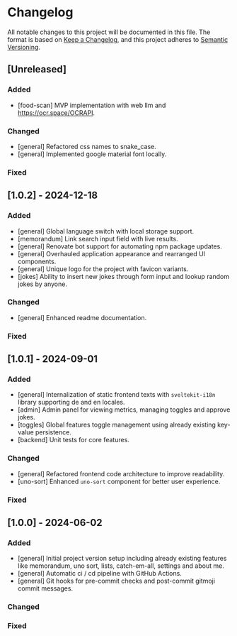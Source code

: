 # Changelog

All notable changes to this project will be documented in this file.
The format is based on [Keep a Changelog](https://keepachangelog.com/en/1.0.0/),
and this project adheres to [Semantic Versioning](https://semver.org/spec/v2.0.0.html).

## [Unreleased]

### Added
- [food-scan] MVP implementation with web llm and https://ocr.space/OCRAPI.

### Changed
- [general] Refactored css names to snake_case.
- [general] Implemented google material font locally.

### Fixed

## [1.0.2] - 2024-12-18

### Added
- [general] Global language switch with local storage support.
- [memorandum] Link search input field with live results.
- [general] Renovate bot support for automating npm package updates.
- [general] Overhauled application appearance and rearranged UI components.
- [general] Unique logo for the project with favicon variants.
- [jokes] Ability to insert new jokes through form input and lookup random jokes by anyone.

### Changed
- [general] Enhanced readme documentation.

### Fixed

## [1.0.1] - 2024-09-01

### Added
- [general] Internalization of static frontend texts with `sveltekit-i18n` library supporting de and en locales.
- [admin] Admin panel for viewing metrics, managing toggles and approve jokes.
- [toggles] Global features toggle management using already existing key-value persistence.
- [backend] Unit tests for core features.

### Changed
- [general] Refactored frontend code architecture to improve readability.
- [uno-sort] Enhanced `uno-sort` component for better user experience.

### Fixed

## [1.0.0] - 2024-06-02

### Added
- [general] Initial project version setup including already existing features like memorandum, uno sort, lists, catch-em-all, settings and about me.
- [general] Automatic ci / cd pipeline with GitHub Actions.
- [general] Git hooks for pre-commit checks and post-commit gitmoji commit messages.

### Changed

### Fixed
